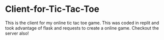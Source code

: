 # Client-for-Tic-Tac-Toe
This is the client for my online tic tac toe game. 
This was coded in replit and took advantage of flask and requests to create a online game. Checkout the server also!
